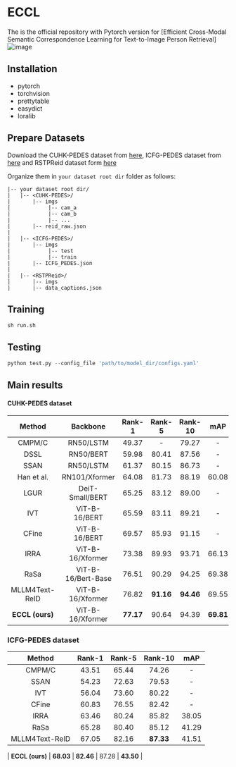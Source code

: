 # ECCL
The is the official repository with Pytorch version for [Efficient Cross-Modal Semantic Correspondence Learning for Text-to-Image Person Retrieval]
![image](https://github.com/user-attachments/assets/ef55e733-f0c5-41db-ac89-afe7a6368e59)

## Installation
- pytorch 
- torchvision
- prettytable
- easydict
- loralib


## Prepare Datasets
Download the CUHK-PEDES dataset from [here](https://github.com/ShuangLI59/Person-Search-with-Natural-Language-Description), ICFG-PEDES dataset from [here](https://github.com/zifyloo/SSAN) and RSTPReid dataset form [here](https://github.com/NjtechCVLab/RSTPReid-Dataset)

Organize them in `your dataset root dir` folder as follows:
```
|-- your dataset root dir/
|   |-- <CUHK-PEDES>/
|       |-- imgs
|            |-- cam_a
|            |-- cam_b
|            |-- ...
|       |-- reid_raw.json
|
|   |-- <ICFG-PEDES>/
|       |-- imgs
|            |-- test
|            |-- train 
|       |-- ICFG_PEDES.json
|
|   |-- <RSTPReid>/
|       |-- imgs
|       |-- data_captions.json
```

## Training
```
sh run.sh
```

## Testing
```python
python test.py --config_file 'path/to/model_dir/configs.yaml'
```

## Main results
#### CUHK-PEDES dataset

|     Method      |     Backbone     |  Rank-1   |  Rank-5   |  Rank-10  |    mAP    |
| :-------------: | :--------------: | :-------: | :-------: | :-------: | :-------: | 
|     CMPM/C      |    RN50/LSTM     |   49.37   |     -     |   79.27   |     -     | 
|      DSSL       |    RN50/BERT     |   59.98   |   80.41   |   87.56   |     -     | 
|      SSAN       |    RN50/LSTM     |   61.37   |   80.15   |   86.73   |     -     | 
|   Han et al.    |  RN101/Xformer   |   64.08   |   81.73   |   88.19   |   60.08   | 
|      LGUR       | DeiT-Small/BERT  |   65.25   |   83.12   |   89.00   |     -     |
|       IVT       |  ViT-B-16/BERT   |   65.59   |   83.11   |   89.21   |     -     |
|      CFine      |  ViT-B-16/BERT   |   69.57   |   85.93   |   91.15   |     -     |
| IRRA | ViT-B-16/Xformer | 73.38 | 89.93 | 93.71 | 66.13 |
|     RaSa    | ViT-B-16/Bert-Base |   76.51   |   90.29   |   94.25   |   69.38   |
|     MLLM4Text-ReID    | ViT-B-16/Xformer |   76.82   |   **91.16**   |   **94.46**   |   69.55   |
| **ECCL (ours)** | ViT-B-16/Xformer |**77.17** | 90.64 | 94.39 | **69.81** | 

### ICFG-PEDES dataset
|     Method      |  Rank-1   |  Rank-5   |  Rank-10  |    mAP    | 
| :-------------: | :-------: | :-------: | :-------: | :-------: |
|     CMPM/C      |   43.51   |   65.44   |   74.26   |     -     |
|      SSAN       |   54.23   |   72.63   |   79.53   |     -     | 
|       IVT       |   56.04   |   73.60   |   80.22   |     -     |
|      CFine      |   60.83   |   76.55   |   82.42   |     -     | 
| IRRA | 63.46 | 80.24 | 85.82 | 38.05 | 7.92 |
|    RaSa     |   65.28   |   80.40   |   85.12   |   41.29   | 
|      MLLM4Text-ReID      |   67.05   |   82.16   |   **87.33**   |     41.51     | 

| **ECCL (ours)** | **68.03** | **82.46** | 87.28 | **43.50** | 
